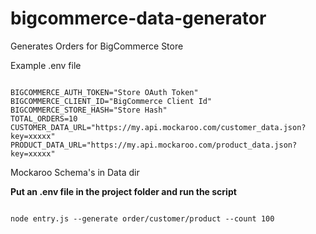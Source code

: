 # bigcommerce-data-generator

Generates Orders for BigCommerce Store

Example .env file

```

BIGCOMMERCE_AUTH_TOKEN="Store OAuth Token"
BIGCOMMERCE_CLIENT_ID="BigCommerce Client Id"
BIGCOMMERCE_STORE_HASH="Store Hash"
TOTAL_ORDERS=10
CUSTOMER_DATA_URL="https://my.api.mockaroo.com/customer_data.json?key=xxxxx"
PRODUCT_DATA_URL="https://my.api.mockaroo.com/product_data.json?key=xxxxx"

```

Mockaroo Schema's in Data dir

**Put an .env file in the project folder and run the script**

```

node entry.js --generate order/customer/product --count 100


```